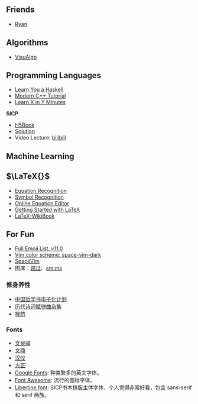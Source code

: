 
## Friends

- [Ryan](https://ruanzz.github.io)


## Algorithms

- [VisuAlgo](http://visualgo.net/)


## Programming Languages

- [Learn You a Haskell](http://learnyouahaskell.com/)
- [Modern C++ Tutorial](https://github.com/changkun/modern-cpp-tutorial)
- [Learn X in Y Minutes](https://learnxinyminutes.com/)

**SICP**

- [H5Book](https://sarabander.github.io/sicp/html/index.xhtml#SEC_Contents)
- [Solution](http://community.schemewiki.org/?SICP-Solutions)
- Video Lecture: [bilibili](https://www.bilibili.com/video/av8515129)


## Machine Learning


## $\LaTeX{}$

- [Equation Recognition](https://webdemo.myscript.com/views/math/index.html)
- [Symbol Recognition](http://detexify.kirelabs.org/classify.html)
- [Online Equation Editor](https://www.latex4technics.com/)
- [Getting Started with LaTeX](https://www.maths.tcd.ie/~dwilkins/LaTeXPrimer/)
- [LaTeX-WikiBook](https://en.wikibooks.org/wiki/LaTeX/Mathematics#Dots)


## For Fun

- [Full Emoji List, v11.0](http://www.unicode.org/emoji/charts/full-emoji-list.html)
- [Vim color scheme: space-vim-dark](https://github.com/liuchengxu/space-vim-dark)
- [SpaceVim](https://spacevim.org/cn/)
- 图床：[路过](https://imgchr.com/)、[sm.ms](https://sm.ms/)

### 修身养性

- [中国哲学书电子化计划](https://ctext.org/)
- [历代诗词赋骈曲杂集](http://www.readers365.com/scfpq/index.htm)
- [搜韵](https://sou-yun.com/index.aspx)

### Fonts

- [文泉驿](http://wenq.org/wqy2/index.cgi)
- [文鼎](https://ifontcloud.com.tw/index/browse.jsp?lang=zh&country=TW)
- [汉仪](http://www.hanyi.com.cn/productList.php)
- [方正](http://www.foundertype.com/index.php/FindFont/index)
- [Google Fonts](https://fonts.google.com/): 种类繁多的英文字体。
- [Font Awesome](https://fontawesome.com/how-to-use/on-the-desktop/setup/getting-started): 流行的图标字体。
- [Libertine font](http://libertine-fonts.org/download/): SICP书本排版主体字体，个人觉得非常好看，包含 sans-serif 和 serif 两族。
